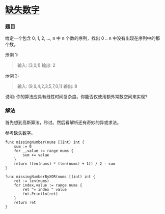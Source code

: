 # [缺失数字](https://leetcode-cn.com/problems/missing-number/)

### 题目

给定一个包含 0, 1, 2, ..., n 中 n 个数的序列，找出 0 .. n 中没有出现在序列中的那个数。

示例 1:

>输入: [3,0,1]
输出: 2

示例 2:

>输入: [9,6,4,2,3,5,7,0,1]
输出: 8

说明:
你的算法应具有线性时间复杂度。你能否仅使用额外常数空间来实现?

### 解法

首先想到高斯算法，秒过。然后看解析还有奇妙的异或求法。

参考[缺失数字](https://leetcode-cn.com/problems/missing-number/solution/que-shi-shu-zi-by-leetcode/)。
   
```
func missingNumber(nums []int) int {
	sum := 0
	for _,value := range nums {
		sum += value
	}
	return (len(nums) * (len(nums) + 1)) / 2 - sum
}

func missingNumberByXOR(nums []int) int {
	ret := len(nums)
	for index,value := range nums {
		ret ^= index ^ value
		fmt.Println(ret)
	}
	return ret
}
```